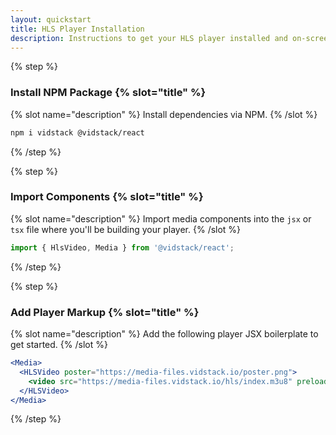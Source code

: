 ```yaml
---
layout: quickstart
title: HLS Player Installation
description: Instructions to get your HLS player installed and on-screen using React.
---
```


{% step %}

### Install NPM Package {% slot="title" %}

{% slot name="description" %}
Install dependencies via NPM.
{% /slot %}

```bash {% copy=true %}
npm i vidstack @vidstack/react
```

{% /step %}

{% step %}

### Import Components {% slot="title" %}

{% slot name="description" %}
Import media components into the `jsx` or `tsx` file where you'll be building your player.
{% /slot %}

```js {% copy=true %}
import { HlsVideo, Media } from '@vidstack/react';
```

{% /step %}

{% step %}

### Add Player Markup {% slot="title" %}

{% slot name="description" %}
Add the following player JSX boilerplate to get started.
{% /slot %}

```jsx {% copy=true %}
<Media>
  <HLSVideo poster="https://media-files.vidstack.io/poster.png">
    <video src="https://media-files.vidstack.io/hls/index.m3u8" preload="none" />
  </HLSVideo>
</Media>
```

{% /step %}
